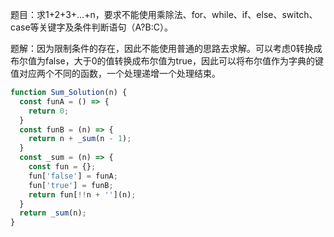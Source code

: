 题目：求1+2+3+...+n，要求不能使用乘除法、for、while、if、else、switch、case等关键字及条件判断语句（A?B:C）。

题解：因为限制条件的存在，因此不能使用普通的思路去求解。可以考虑0转换成布尔值为false，大于0的值转换成布尔值为true，因此可以将布尔值作为字典的键值对应两个不同的函数，一个处理递增一个处理结束。

```js
function Sum_Solution(n) {
  const funA = () => {
    return 0;
  }
  const funB = (n) => {
    return n + _sum(n - 1);
  }
  const _sum = (n) => {
    const fun = {};
    fun['false'] = funA;
    fun['true'] = funB;
    return fun[!!n + ''](n);
  }
  return _sum(n);
}
```